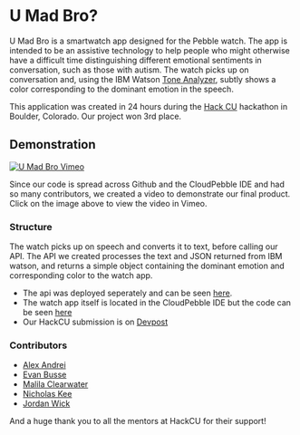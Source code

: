 # U Mad Bro?

U Mad Bro is a smartwatch app designed for the Pebble watch. The app is intended to be an assistive technology to help people who might otherwise have a difficult time distinguishing different emotional sentiments in conversation, such as those with autism. The watch picks up on conversation and, using the IBM Watson [Tone Analyzer](https://www.ibm.com/watson/services/tone-analyzer/), subtly shows a color corresponding to the dominant emotion in the speech.

This application was created in 24 hours during the [Hack CU](https://2017.hackcu.org/) hackathon in Boulder, Colorado. Our project won 3rd place.

## Demonstration
[![U Mad Bro Vimeo](https://i.vimeocdn.com/video/630850048_640.jpg)](https://vimeo.com/214394691)

Since our code is spread across Github and the CloudPebble IDE and had so many contributors, we created a video to demonstrate our final product. Click on the image above to view the video in Vimeo.

### Structure
The watch picks up on speech and converts it to text, before calling our API. The API we created processes the text and JSON returned from IBM watson, and returns a simple object containing the dominant emotion and corresponding color to the watch app. 

- The api was deployed seperately and can be seen [here](https://github.com/THEAverageSpeedBurrito/speech_to_color_api).
- The watch app itself is located in the CloudPebble IDE but the code can be seen [here](https://github.com/malilasage/u-mad-bro/blob/master/cloudpebble.js)
- Our HackCU submission is on [Devpost](https://devpost.com/software/u-mad-bro)

### Contributors
- [Alex Andrei](https://github.com/AlexAndrei98)
- [Evan Busse](https://github.com/theaveragespeedburrito)
- [Malila Clearwater](https://github.com/malilasage)
- [Nicholas Kee](https://github.com/nkkee)
- [Jordan Wick](https://github.com/Jomanw)

And a huge thank you to all the mentors at HackCU for their support!
